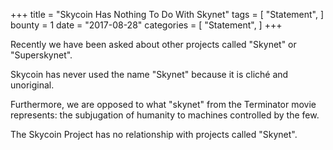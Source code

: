 +++
title = "Skycoin Has Nothing To Do With Skynet"
tags = [
    "Statement",
]
bounty = 1
date = "2017-08-28"
categories = [
    "Statement",
]
+++

Recently we have been asked about other projects called "Skynet" or "Superskynet".

Skycoin has never used the name "Skynet" because it is cliché and unoriginal.

Furthermore, we are opposed to what "skynet" from the Terminator movie represents:
the subjugation of humanity to machines controlled by the few.

The Skycoin Project has no relationship with projects called "Skynet".
